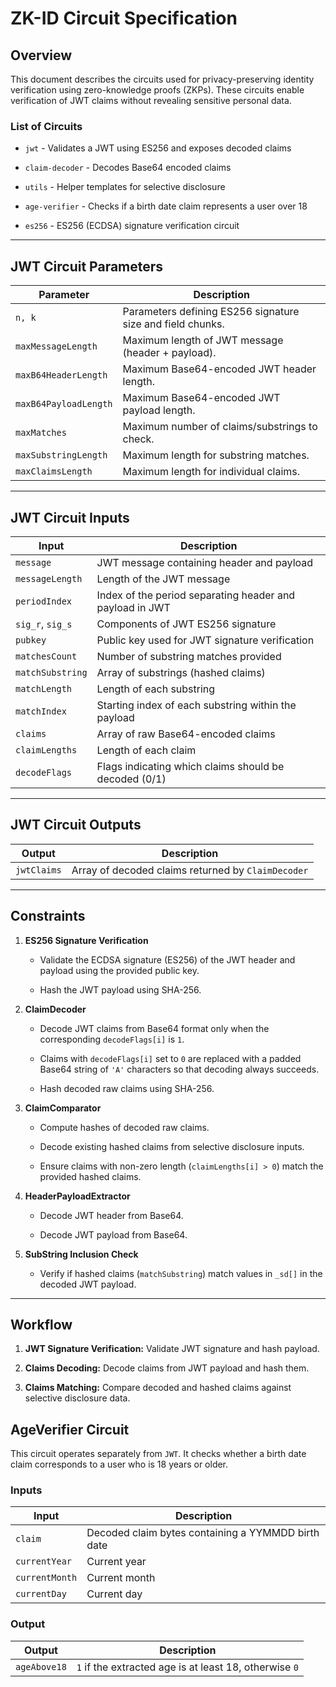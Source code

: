 # ZK-ID Circuit Specification

## Overview

This document describes the circuits used for privacy-preserving identity verification using zero-knowledge proofs (ZKPs). These circuits enable verification of JWT claims without revealing sensitive personal data.

### List of Circuits

- `jwt` - Validates a JWT using ES256 and exposes decoded claims

- `claim-decoder` - Decodes Base64 encoded claims

- `utils` - Helper templates for selective disclosure

- `age-verifier` - Checks if a birth date claim represents a user over 18

- `es256` - ES256 (ECDSA) signature verification circuit

---

## JWT Circuit Parameters

| Parameter             | Description                                                |
| --------------------- | ---------------------------------------------------------- |
| `n, k`                | Parameters defining ES256 signature size and field chunks. |
| `maxMessageLength`    | Maximum length of JWT message (header + payload).          |
| `maxB64HeaderLength`  | Maximum Base64-encoded JWT header length.                  |
| `maxB64PayloadLength` | Maximum Base64-encoded JWT payload length.                 |
| `maxMatches`          | Maximum number of claims/substrings to check.              |
| `maxSubstringLength`  | Maximum length for substring matches.                      |
| `maxClaimsLength`     | Maximum length for individual claims.                      |

---

## JWT Circuit Inputs

| Input            | Description                                              |
| ---------------- | -------------------------------------------------------- |
| `message`        | JWT message containing header and payload                |
| `messageLength`  | Length of the JWT message                                |
| `periodIndex`    | Index of the period separating header and payload in JWT |
| `sig_r`, `sig_s` | Components of JWT ES256 signature                        |
| `pubkey`         | Public key used for JWT signature verification           |
| `matchesCount`   | Number of substring matches provided                     |
| `matchSubstring` | Array of substrings (hashed claims)                      |
| `matchLength`    | Length of each substring                                 |
| `matchIndex`     | Starting index of each substring within the payload      |
| `claims`         | Array of raw Base64-encoded claims                       |
| `claimLengths`   | Length of each claim                                     |
| `decodeFlags`    | Flags indicating which claims should be decoded (0/1)     |

---

## JWT Circuit Outputs

| Output       | Description                                                  |
| ------------ | ------------------------------------------------------------ |
| `jwtClaims` | Array of decoded claims returned by `ClaimDecoder` |

---

## Constraints

1.  **ES256 Signature Verification**

    - Validate the ECDSA signature (ES256) of the JWT header and payload using the provided public key.

    - Hash the JWT payload using SHA-256.

2.  **ClaimDecoder**

    - Decode JWT claims from Base64 format only when the corresponding `decodeFlags[i]` is `1`.

    - Claims with `decodeFlags[i]` set to `0` are replaced with a padded Base64 string of `'A'` characters so that decoding always succeeds.

    - Hash decoded raw claims using SHA-256.

3.  **ClaimComparator**

    - Compute hashes of decoded raw claims.

    - Decode existing hashed claims from selective disclosure inputs.

    - Ensure claims with non-zero length (`claimLengths[i] > 0`) match the provided hashed claims.

4.  **HeaderPayloadExtractor**

    - Decode JWT header from Base64.

    - Decode JWT payload from Base64.

5.  **SubString Inclusion Check**

    - Verify if hashed claims (`matchSubstring`) match values in `_sd[]` in the decoded JWT payload.

---

## Workflow

1.  **JWT Signature Verification:** Validate JWT signature and hash payload.

2.  **Claims Decoding:** Decode claims from JWT payload and hash them.

3.  **Claims Matching:** Compare decoded and hashed claims against selective disclosure data.

## AgeVerifier Circuit

This circuit operates separately from `JWT`. It checks whether a birth date claim corresponds to a user who is 18 years or older.

### Inputs

| Input | Description |
| --- | --- |
| `claim` | Decoded claim bytes containing a YYMMDD birth date |
| `currentYear` | Current year |
| `currentMonth` | Current month |
| `currentDay` | Current day |

### Output

| Output | Description |
| --- | --- |
| `ageAbove18` | `1` if the extracted age is at least 18, otherwise `0` |
